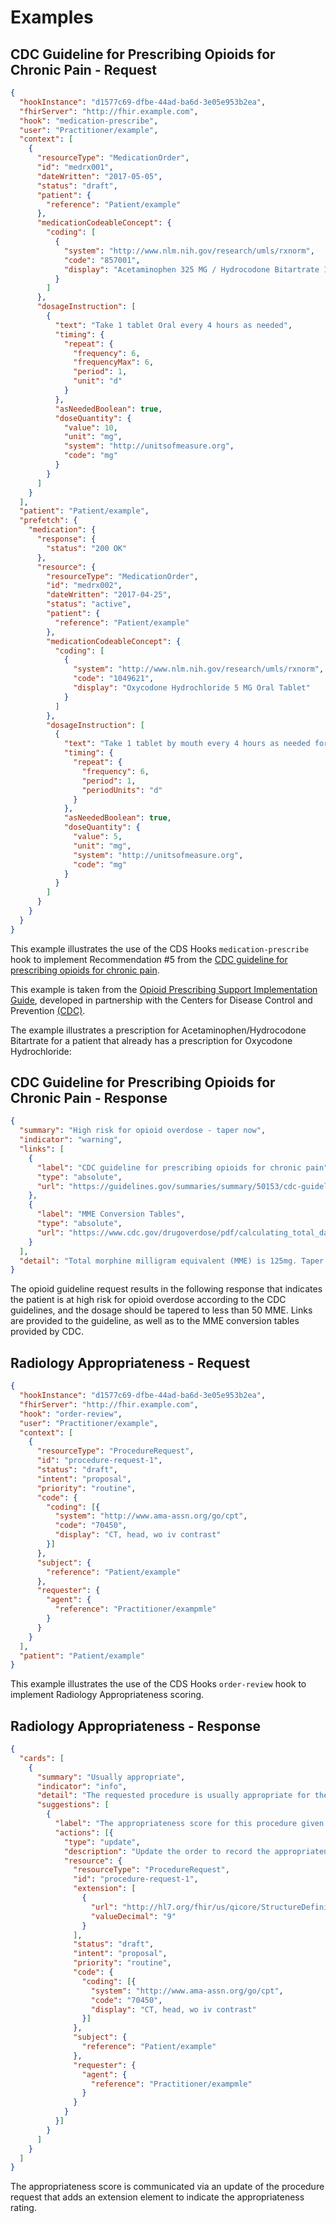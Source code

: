 # Examples

## CDC Guideline for Prescribing Opioids for Chronic Pain - Request

```json
{
  "hookInstance": "d1577c69-dfbe-44ad-ba6d-3e05e953b2ea",
  "fhirServer": "http://fhir.example.com",
  "hook": "medication-prescribe",
  "user": "Practitioner/example",
  "context": [
    {
      "resourceType": "MedicationOrder",
      "id": "medrx001",
      "dateWritten": "2017-05-05",
      "status": "draft",
      "patient": {
        "reference": "Patient/example"
      },
      "medicationCodeableConcept": {
        "coding": [
          {
            "system": "http://www.nlm.nih.gov/research/umls/rxnorm",
            "code": "857001",
            "display": "Acetaminophen 325 MG / Hydrocodone Bitartrate 10 MG Oral Tablet"
          }
        ]
      },
      "dosageInstruction": [
        {
          "text": "Take 1 tablet Oral every 4 hours as needed",
          "timing": {
            "repeat": {
              "frequency": 6,
              "frequencyMax": 6,
              "period": 1,
              "unit": "d"
            }
          },
          "asNeededBoolean": true,
          "doseQuantity": {
            "value": 10,
            "unit": "mg",
            "system": "http://unitsofmeasure.org",
            "code": "mg"
          }
        }
      ]
    }
  ],
  "patient": "Patient/example",
  "prefetch": {
    "medication": {
      "response": {
        "status": "200 OK"
      },
      "resource": {
        "resourceType": "MedicationOrder",
        "id": "medrx002",
        "dateWritten": "2017-04-25",
        "status": "active",
        "patient": {
          "reference": "Patient/example"
        },
        "medicationCodeableConcept": {
          "coding": [
            {
              "system": "http://www.nlm.nih.gov/research/umls/rxnorm",
              "code": "1049621",
              "display": "Oxycodone Hydrochloride 5 MG Oral Tablet"
            }
          ]
        },
        "dosageInstruction": [
          {
            "text": "Take 1 tablet by mouth every 4 hours as needed for pain.",
            "timing": {
              "repeat": {
                "frequency": 6,
                "period": 1,
                "periodUnits": "d"
              }
            },
            "asNeededBoolean": true,
            "doseQuantity": {
              "value": 5,
              "unit": "mg",
              "system": "http://unitsofmeasure.org",
              "code": "mg"
            }
          }
        ]
      }
    }
  }
}
```

This example illustrates the use of the CDS Hooks `medication-prescribe` hook to implement Recommendation #5 from the [CDC guideline for prescribing opioids for chronic pain](https://guidelines.gov/summaries/summary/50153/cdc-guideline-for-prescribing-opioids-for-chronic-pain---united-states-2016#420).

This example is taken from the [Opioid Prescribing Support Implementation Guide](http://build.fhir.org/ig/cqframework/opioid-cds/), developed in partnership with the Centers for Disease Control and Prevention [(CDC)](https://www.cdc.gov/).

The example illustrates a prescription for Acetaminophen/Hydrocodone Bitartrate for a patient that already has a prescription for Oxycodone Hydrochloride:

## CDC Guideline for Prescribing Opioids for Chronic Pain - Response

```json
{
  "summary": "High risk for opioid overdose - taper now",
  "indicator": "warning",
  "links": [
    {
      "label": "CDC guideline for prescribing opioids for chronic pain",
      "type": "absolute",
      "url": "https://guidelines.gov/summaries/summary/50153/cdc-guideline-for-prescribing-opioids-for-chronic-pain---united-states-2016#420"
    },
    {
      "label": "MME Conversion Tables",
      "type": "absolute",
      "url": "https://www.cdc.gov/drugoverdose/pdf/calculating_total_daily_dose-a.pdf"
    }
  ],
  "detail": "Total morphine milligram equivalent (MME) is 125mg. Taper to less than 50."
}
```

The opioid guideline request results in the following response that indicates the patient is at high risk for opioid overdose according to the CDC guidelines, and the dosage should be tapered to less than 50 MME. Links are provided to the guideline, as well as to the MME conversion tables provided by CDC.

## Radiology Appropriateness - Request

```json
{
  "hookInstance": "d1577c69-dfbe-44ad-ba6d-3e05e953b2ea",
  "fhirServer": "http://fhir.example.com",
  "hook": "order-review",
  "user": "Practitioner/example",
  "context": [
    {
      "resourceType": "ProcedureRequest",
      "id": "procedure-request-1",
      "status": "draft",
      "intent": "proposal",
      "priority": "routine",
      "code": {
        "coding": [{
          "system": "http://www.ama-assn.org/go/cpt",
          "code": "70450",
          "display": "CT, head, wo iv contrast"
        }]
      },
      "subject": {
        "reference": "Patient/example"
      },
      "requester": {
        "agent": {
          "reference": "Practitioner/exampmle"
        }
      }
    }
  ],
  "patient": "Patient/example"
}
```

This example illustrates the use of the CDS Hooks `order-review` hook to implement Radiology Appropriateness scoring.

## Radiology Appropriateness - Response

```json
{
  "cards": [
    {
      "summary": "Usually appropriate",
      "indicator": "info",
      "detail": "The requested procedure is usually appropriate for the given indications.",
      "suggestions": [
        {
          "label": "The appropriateness score for this procedure given these indications is 9, usually appropriate.",
          "actions": [{
            "type": "update",
            "description": "Update the order to record the appropriateness score.",
            "resource": {
              "resourceType": "ProcedureRequest",
              "id": "procedure-request-1",
              "extension": [
                {
                  "url": "http://hl7.org/fhir/us/qicore/StructureDefinition/procedurerequest-appropriatenessScore",
                  "valueDecimal": "9"
                }
              ],
              "status": "draft",
              "intent": "proposal",
              "priority": "routine",
              "code": {
                "coding": [{
                  "system": "http://www.ama-assn.org/go/cpt",
                  "code": "70450",
                  "display": "CT, head, wo iv contrast"
                }]
              },
              "subject": {
                "reference": "Patient/example"
              },
              "requester": {
                "agent": {
                  "reference": "Practitioner/exampmle"
                }
              }
            }
          }]
        }
      ]
    }
  ]
}
```

The appropriateness score is communicated via an update of the procedure request that adds an extension element to indicate the appropriateness rating.

